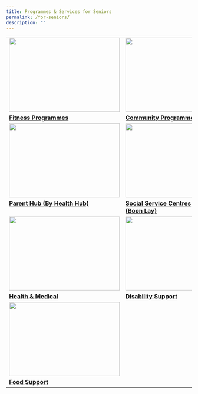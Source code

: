 ```yaml
---
title: Programmes & Services for Seniors
permalink: /for-seniors/
description: ""
---
```

<table>
	<tbody><tr>
		<td><img src="https://img.freepik.com/free-vector/stretching-exercises-concept-illustration_114360-8922.jpg?w=996&amp;t=st=1691067817~exp=1691068417~hmac=6f2309f35bff1ec07aad23784c1220e2e18b7d9bfbd757785c533753c064c8d5" style="height:200px;width:300px"></td>
		<td><img src="https://img.freepik.com/free-vector/tiny-office-employees-working-abstract-caring-hands_74855-19924.jpg?w=996&amp;t=st=1691067865~exp=1691068465~hmac=0d3c88a1c5290203f75702e69a620d5d9110c1dda638168c1c891011e1161d93" style="height:200px;width:220px"></td>
		<td><img src="https://mindline.sg/media/IXJM-landing_page_logo_general_413f630be3.svg" style="height:200px;width:300px"></td>
	</tr>
	<tr>
		<td><b><a href="/for-children/fitness">Fitness Programmes</a></b><br></td>
		<td><b><a href="/for-children/community">Community Programmes</a></b><br></td>
		<td><b><a href="/for-children/mentalhealth"> Mental Health</a></b><br></td></tr>
<tr>
		<td><img src="https://www.healthhub.sg/sites/assets/Assets/Programs/parenting_portal/images/resources-thumb-1.png" style="height:200px;width:300px"></td>
		<td><img src="https://img.freepik.com/free-vector/charity-flat-color-illustration-with-young-volunteer-characters-caring-elderly-disabled-person-vector-illustration_1284-73382.jpg?w=1380&amp;t=st=1691066694~exp=1691067294~hmac=91aecb39ef15ae8ff04e3aca58cc8b5a3140560fe1dd4fd86c70941d6dd2515d" style="height:200px;width:220px"></td>
		<td><img src="https://supportgowhere.life.gov.sg/static/Financial-5d84d4c0.svg" style="height:200px;width:300px"></td>
	</tr>
<tr>
		<td><b><a href="https://www.healthhub.sg/programmes/183/parent-hub">Parent Hub (By Health Hub)</a></b><br><br></td> 
		<td><b><a href="/findaservice/ssc/">Social Service Centres (Boon Lay)</a></b><br></td>
		<td><b><a href="https://supportgowhere.life.gov.sg/categories/seniors"> Financial Support/Schemes</a></b><br>
	</td></tr>
<tr>
		<td><img src="https://img.freepik.com/free-vector/flat-hand-drawn-patient-taking-medical-examination_52683-57829.jpg?w=996&amp;t=st=1691066904~exp=1691067504~hmac=18aa5190bf48471d779b17810c92b19f2f333107f93341a02dace8f7f6bdfe21" style="height:200px;width:300px"></td>
		<td><img src="https://img.freepik.com/free-vector/hand-drawn-people-with-disabilities-illustration_23-2149676516.jpg?w=996&amp;t=st=1691066934~exp=1691067534~hmac=a0e36298d71c833769fe2a9d5ce3d0e580314e10200caf2a1ae4718cceb165e3" style="height:200px;width:220px"></td>
		<td><img src="https://img.freepik.com/free-vector/beautiful-home_24877-50819.jpg?w=740&amp;t=st=1691066987~exp=1691067587~hmac=24ee1340e689ee13a51b1fa3ed206c9faf1c8134089ef88fcd9c7a70e4163d77" style="height:200px;width:300px"></td>
	</tr>
<tr>
		<td><b><a href="/findaservice/healthandmedical/">Health &amp; Medical</a></b><br></td>
		<td><b><a href="/findaservice/disabilitysupport/">Disability Support</a></b><br></td>
		<td><b><a href="/findaservice/housingsupport/"> Housing Support</a></b><br>
			</td></tr>
	<tr>
		<td><img src="https://img.freepik.com/free-vector/hand-drawn-flat-design-food-bank-illustration_23-2149354223.jpg?w=740&amp;t=st=1691067066~exp=1691067666~hmac=757bb5fab11faa60b64e8806732ba7ce3ed8970c513e5665c2fc430164c9c414" style="height:200px;width:300px"></td>
	</tr><tr>
		<td><b><a href="/findaservice/foodsupport/">Food Support</a></b><br></td>
	</tr>			
</tbody></table>